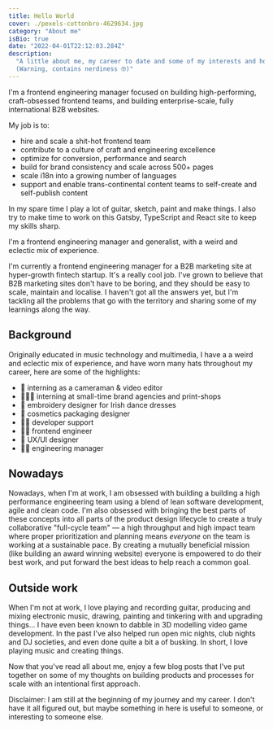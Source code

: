 ```yaml
---
title: Hello World
cover: ./pexels-cottonbro-4629634.jpg
category: "About me"
isBio: true
date: "2022-04-01T22:12:03.284Z"
description:
  "A little about me, my career to date and some of my interests and hobbies.
  (Warning, contains nerdiness 🤓)"
---
```


I'm a frontend engineering manager focused on building high-performing,
craft-obsessed frontend teams, and building enterprise-scale, fully
international B2B websites.

My job is to:

- hire and scale a shit-hot frontend team
- contribute to a culture of craft and engineering excellence
- optimize for conversion, performance and search
- build for brand consistency and scale across 500+ pages
- scale i18n into a growing number of languages
- support and enable trans-continental content teams to self-create and
  self-publish content

In my spare time I play a lot of guitar, sketch, paint and make things. I also
try to make time to work on this Gatsby, TypeScript and React site to keep my
skills sharp.

I'm a frontend engineering manager and generalist, with a weird and eclectic mix
of experience.

I'm currently a frontend engineering manager for a B2B marketing site at
hyper-growth fintech startup. It's a really cool job. I've grown to believe that
B2B marketing sites don't have to be boring, and they should be easy to scale,
maintain and localise. I haven't got all the answers yet, but I'm tackling all
the problems that go with the territory and sharing some of my learnings along
the way.

## Background

Originally educated in music technology and multimedia, I have a a weird and
eclectic mix of experience, and have worn many hats throughout my career, here
are some of the highlights:

- 🎥 interning as a cameraman & video editor
- 👨🏻‍🎨 interning at small-time brand agencies and print-shops
- 💃 embroidery designer for Irish dance dresses
- 🧴 cosmetics packaging designer
- 🧑‍🔧 developer support
- 🧑‍💻 frontend engineer
- 📲 UX/UI designer
- 👨‍🏫 engineering manager

## Nowadays

Nowadays, when I'm at work, I am obsessed with building a building a high
performance engineering team using a blend of lean software development, agile
and clean code. I'm also obsessed with bringing the best parts of these concepts
into all parts of the product design lifecycle to create a truly collaborative
"full-cycle team" — a high throughput and high impact team where proper
prioritization and planning means _everyone_ on the team is working at a
sustainable pace. By creating a mutually beneficial mission (like building an
award winning website) everyone is empowered to do their best work, and put
forward the best ideas to help reach a common goal.

## Outside work

When I'm not at work, I love playing and recording guitar, producing and mixing
electronic music, drawing, painting and tinkering with and upgrading things... I
have even been known to dabble in 3D modelling video game development. In the
past I've also helped run open mic nights, club nights and DJ societies, and
even done quite a bit a of busking. In short, I love playing music and creating
things.

Now that you've read all about me, enjoy a few blog posts that I've put together
on some of my thoughts on building products and processes for scale with an
intentional first approach.

Disclaimer: I am still at the beginning of my journey and my career. I don't
have it all figured out, but maybe something in here is useful to someone, or
interesting to someone else.
